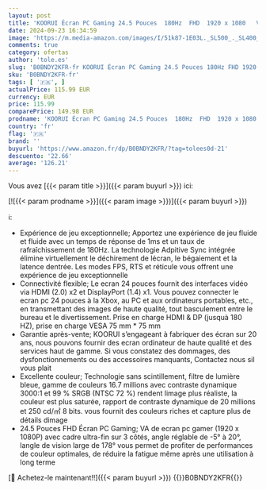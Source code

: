 ```yaml
---
layout: post
title: 'KOORUI Écran PC Gaming 24.5 Pouces  180Hz  FHD  1920 x 1080   VA  1ms  Adaptive Sync  Grand Angle de Vue 178°  Displayport et 2X HDMI'
date: 2024-09-23 16:34:59
image: 'https://m.media-amazon.com/images/I/51k87-1E03L._SL500_._SL400_.jpg'
comments: true
category: ofertas
author: 'tole.es'
slug: 'B0BNDY2KFR-fr KOORUI Écran PC Gaming 24.5 Pouces 180Hz FHD 1920 x 1080...'
sku: 'B0BNDY2KFR-fr'
tags: [ '🇫🇷', ]
actualPrice: 115.99 EUR
currency: EUR
price: 115.99
comparePrice: 149.98 EUR
prodname: 'KOORUI Écran PC Gaming 24.5 Pouces  180Hz  FHD  1920 x 1080   VA  1ms  Adaptive Sync  Grand Angle de Vue 178°  Displayport et 2X HDMI'
country: 'fr'
flag: '🇫🇷'
brand: ''
buyurl: 'https://www.amazon.fr/dp/B0BNDY2KFR/?tag=tolees0d-21'
descuento: '22.66'
average: '126.21'
---
```


Vous avez [{{< param title >}}]({{< param buyurl >}}) ici:

[![{{< param prodname >}}]({{< param image >}})]({{< param buyurl >}})

ℹ️:

- Expérience de jeu exceptionnelle; Apportez une expérience de jeu fluide et fluide avec un temps de réponse de 1ms et un taux de rafraîchissement de 180Hz. La technologie Adpitive Sync intégrée élimine virtuellement le déchirement de lécran, le bégaiement et la latence dentrée. Les modes FPS, RTS et réticule vous offrent une expérience de jeu exceptionnelle
- Connectivité flexible; Le ecran 24 pouces fournit des interfaces vidéo via HDMI (2.0) x2 et DisplayPort (1.4) x1. Vous pouvez connecter le ecran pc 24 pouces à la Xbox, au PC et aux ordinateurs portables, etc., en transmettant des images de haute qualité, tout basculement entre le bureau et le divertissement. Prise en charge HDMI & DP (jusquà 180 HZ), prise en charge VESA 75 mm * 75 mm
- Garantie après-vente; KOORUI s’engageant à fabriquer des écran sur 20 ans, nous pouvons fournir des ecran ordinateur de haute qualité et des services haut de gamme. Si vous constatez des dommages, des dysfonctionnements ou des accessoires manquants, Contactez nous sil vous plait
- Excellente couleur; Technologie sans scintillement, filtre de lumière bleue, gamme de couleurs 16.7 millions avec contraste dynamique 3000:1 et 99 % SRGB (NTSC 72 %) rendent limage plus réaliste, la couleur est plus saturée, rapport de contraste dynamique de 20 millions et 250 cd/㎡ 8 bits. vous fournit des couleurs riches et capture plus de détails dimage
- 24.5 Pouces FHD Écran PC Gaming; VA de ecran pc gamer (1920 x 1080P) avec cadre ultra-fin sur 3 côtés, angle réglable de -5° à 20°, langle de vision large de 178° vous permet de profiter de performances de couleur optimales, de réduire la fatigue même après une utilisation à long terme

[🛒 Achetez-le maintenant!!]({{< param buyurl >}})
{{<world>}}B0BNDY2KFR{{</world>}}
